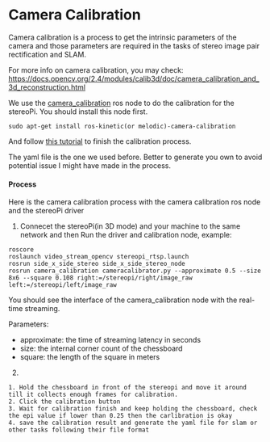 # Camera Calibration

Camera calibration is a process to get the intrinsic parameters of the camera and those parameters are required in the tasks of stereo image pair rectification and SLAM.

For more info on camera calibration, you may check: https://docs.opencv.org/2.4/modules/calib3d/doc/camera_calibration_and_3d_reconstruction.html

We use the [camera_calibration](http://wiki.ros.org/camera_calibration) ros node to do the calibration for the stereoPi. You should install this node first.
```
sudo apt-get install ros-kinetic(or melodic)-camera-calibration
```

And follow [this tutorial](http://wiki.ros.org/camera_calibration/Tutorials/StereoCalibration) to finish the calibration process.

The yaml file is the one we used before. Better to generate you own to avoid potential issue I might have made in the process.

#### Process
Here is the camera calibration process with the camera calibration ros node and the stereoPi driver

1. Connecet the stereoPi(in 3D mode) and your machine to the same network and then Run the driver and calibration node, example:
```
roscore
roslaunch video_stream_opencv stereopi_rtsp.launch
rosrun side_x_side_stereo side_x_side_stereo_node
rosrun camera_calibration cameracalibrator.py --approximate 0.5 --size 8x6 --square 0.108 right:=/stereopi/right/image_raw left:=/stereopi/left/image_raw
```
You should see the interface of the camera_calibration node with the real-time streaming.

Parameters:
* approximate: the time of streaming latency in seconds
* size: the internal corner count of the chessboard
* square: the length of the square in meters

2. 

    1. Hold the chessboard in front of the stereopi and move it around till it collects enough frames for calibration. 
    2. Click the calibration button
    3. Wait for calibration finish and keep holding the chessboard, check the epi value if lower than 0.25 then the carlibration is okay
    4. save the calibration result and generate the yaml file for slam or other tasks following their file format





